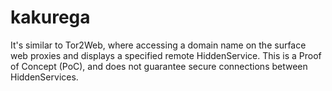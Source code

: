 # kakurega
It's similar to Tor2Web, where accessing a domain name on the surface web proxies and displays a specified remote HiddenService. This is a Proof of Concept (PoC), and does not guarantee secure connections between HiddenServices.

